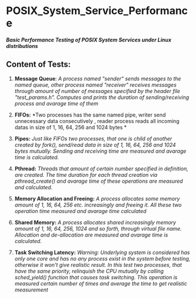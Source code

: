# POSIX_System_Service_Performance
##### Basic Performance Testing of POSIX System Services under Linux distributions 

## Content of Tests:

1. **Message Queue**: 
*A process named "sender" sends messages to the named queue, other process named "receiver" receives messages through amount of number of messages specified by the header file "test_params.h". Computes and prints the duration of sending/receiving process and avarage time of them*   

2. **FIFOs:**
*Two processes has the same named pipe, writer send unnecessary data consecutively , reader process reads all incoming datas in size of 1, 16, 64,  256 and 1024 bytes *

3. **Pipes:**
*Just like FIFOs two processes, that one is child of another created by fork(), send/read data in size of 1, 16, 64,  256 and 1024 bytes mutually. Sending and receiving time are measured and avarage time is calculated.*

4. **Pthread:**
*Threads that amount of certain number specified in definition, are created. The time duration for each thread creation via pthread_create() and avarage time of these operations are measured and calculated.*

5. **Memory Allocation and Freeing:**
*A process allocates some memory amount of 1, 16, 64, 256 etc. increasingly and freeing it. All these two operation time measured and avarage time calculated*

6. **Shared Memory:**
*A process allocates shared increasingly memory amount of 1, 16, 64,  256, 1024 and so forth,  through virtual file name. Allocation and de-allocation are measured and avarage time is calculated.*

7. **Task Switching Latency:**
*Warning: Underlying system is considered has only one core and has no any process exist in the system before testing, otherwise it won't give realistic result. In this test two processes, that have the same priority, relinquish the CPU mutually by calling sched_yield() function that causes task switching. This operation is measured certain number of times and average the time to get realistic measurement*